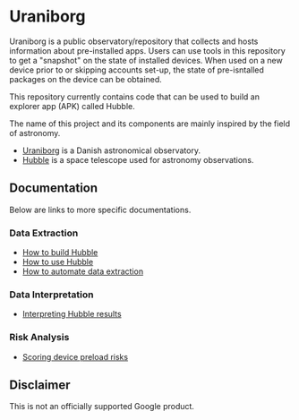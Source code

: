 # Uraniborg

Uraniborg is a public observatory/repository that collects and hosts information
about pre-installed apps. Users can use tools in this repository to get a
"snapshot" on the state of installed devices. When used on a new device prior to
or skipping accounts set-up, the state of pre-isntalled packages on the device
can be obtained.

This repository currently contains code that can be used to build an explorer
app (APK) called Hubble.

The name of this project and its components are mainly inspired by the field of
astronomy.

- [Uraniborg](https://en.wikipedia.org/wiki/Uraniborg) is a Danish
astronomical observatory.
- [Hubble](https://en.wikipedia.org/wiki/Hubble_Space_Telescope) is a space telescope used for astronomy observations.

## Documentation

Below are links to more specific documentations.

### Data Extraction
- [How to build Hubble](docs/hubble_setup.md)
- [How to use Hubble](docs/deploying_hubble.md)
- [How to automate data extraction](docs/automate_observation.md)

### Data Interpretation
- [Interpreting Hubble results](docs/hubble_results.md)

### Risk Analysis
- [Scoring device preload risks](docs/device_scoring.md)

## Disclaimer
This is not an officially supported Google product.
